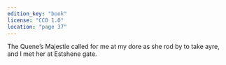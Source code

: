 ```yaml
---
edition_key: "book"
license: "CC0 1.0"
location: "page 37"
---
```

The Quene’s
Majestie called for me at my dore as she rod by to take ayre, and I
met her at Estshene gate.
